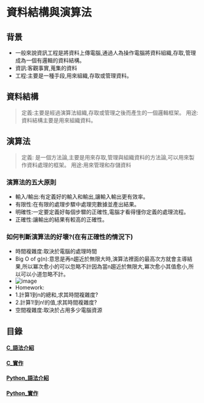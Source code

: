 # 資料結構與演算法
## 背景
- 一般來說資訊工程是將資料上傳電腦,通過人為操作電腦將資料組織,存取,管理成為一個有邏輯的資料結構。
- 資訊:客觀事實,蒐集的資料
- 工程:主要是一種手段,用來組織,存取或管理資料。
## 資料結構
> 定義:主要是經過演算法組織,存取或管理之後而產生的一個邏輯框架。
  用途:資料結構主要是用來組織資料。
## 演算法
> 定義: 是一個方法論,主要是用來存取,管理與組織資料的方法論,可以用來製作資料處理的框架。
  用途:用來管理和存儲資料
### 演算法的五大原則
  - 輸入/輸出:有定義好的輸入和輸出,讓輸入輸出更有效率。
  - 有限性:在有限的處理步驟中處理完數據並產出結果。
  - 明確性:一定要定義好每個步驟的正確性,電腦才看得懂你定義的處理流程。
  - 正確性:讓輸出的結果有較高的正確性。

### 如何判斷演算法的好壞?(在有正確性的情況下)
  - 時間複雜度:取決於電腦的處理時間
  - Big O of g(n):意思是再n趨近於無限大時,演算法裡面的最高次方就會主導結果,所以冪次愈小的可以忽略不計因為當n趨近於無限大,冪次愈小其值愈小,所以可以小道忽略不計。
  - ![image](https://github.com/user-attachments/assets/6cb5c46f-4593-473a-b266-dc25e504d3fc)
  - Homework:
  - 1.計算1到n的總和,求其時間複雜度?
  - 2.計算1!到n!的值,求其時間複雜度?
  - 空間複雜度:取決於占用多少電腦資源
## 目錄
#### [C_語法介紹]()
#### [C_實作]()
#### [Python_語法介紹]()
#### [Python_實作]()
